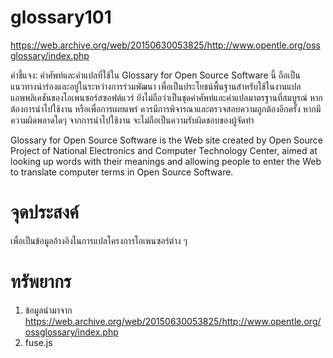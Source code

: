 # glossary101

https://web.archive.org/web/20150630053825/http://www.opentle.org/ossglossary/index.php

คำชี้แจง: คำศัพท์และคำแปลที่ใช้ใน Glossary for Open Source Software นี้ ถือเป็นแนวทางนำร่องและอยู่ในระหว่างการร่วมพัฒนา เพื่อเป็นประโยชน์พื้นฐานสำหรับใช้ในงานแปลแอพพลิเคชันของโอเพนซอร์สซอฟต์แวร์ ยังไม่ถือว่าเป็นชุดคำศัพท์และคำแปลมาตรฐานที่สมบูรณ์ หากต้องการนำไปใช้งาน หรือเพื่อการเผยแพร่ ควรมีการพิจารณาและตรวจสอบความถูกต้องอีกครั้ง หากมีความผิดพลาดใดๆ จากการนำไปใช้งาน จะไม่ถือเป็นความรับผิดชอบของผู้จัดทำ

Glossary for Open Source Software is the Web site created by Open Source Project of National Electronics and Computer Technology Center, aimed at looking up words with their meanings and allowing people to enter the Web to translate computer terms in Open Source Software.

# จุดประสงค์
เพื่อเป็นข้อมูลอ้างอิงในการแปลโครงการโอเพนซอร์ต่าง ๆ

# ทรัพยากร
1. ข้อมูลนำมาจาก https://web.archive.org/web/20150630053825/http://www.opentle.org/ossglossary/index.php
2. fuse.js